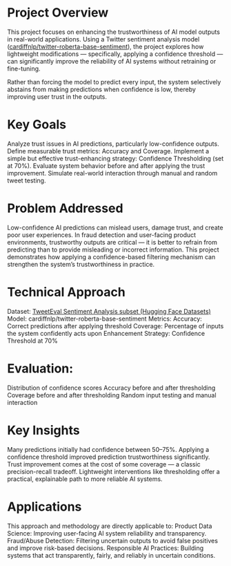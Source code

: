 # Project Overview
This project focuses on enhancing the trustworthiness of AI model outputs in real-world applications. Using a Twitter sentiment analysis model ([cardiffnlp/twitter-roberta-base-sentiment](https://huggingface.co/cardiffnlp/twitter-roberta-base-sentiment)), the project explores how lightweight modifications — specifically, applying a confidence threshold — can significantly improve the reliability of AI systems without retraining or fine-tuning.

Rather than forcing the model to predict every input, the system selectively abstains from making predictions when confidence is low, thereby improving user trust in the outputs.

# Key Goals
Analyze trust issues in AI predictions, particularly low-confidence outputs.
Define measurable trust metrics: Accuracy and Coverage.
Implement a simple but effective trust-enhancing strategy: Confidence Thresholding (set at 70%).
Evaluate system behavior before and after applying the trust improvement.
Simulate real-world interaction through manual and random tweet testing.

# Problem Addressed
Low-confidence AI predictions can mislead users, damage trust, and create poor user experiences. In fraud detection and user-facing product environments, trustworthy outputs are critical — it is better to refrain from predicting than to provide misleading or incorrect information. This project demonstrates how applying a confidence-based filtering mechanism can strengthen the system’s trustworthiness in practice.

# Technical Approach
Dataset: [TweetEval Sentiment Analysis subset (Hugging Face Datasets)](https://huggingface.co/datasets/cardiffnlp/tweet_eval)
Model: cardiffnlp/twitter-roberta-base-sentiment
Metrics:
Accuracy: Correct predictions after applying threshold
Coverage: Percentage of inputs the system confidently acts upon
Enhancement Strategy: Confidence Threshold at 70%

# Evaluation:
Distribution of confidence scores
Accuracy before and after thresholding
Coverage before and after thresholding
Random input testing and manual interaction

# Key Insights
Many predictions initially had confidence between 50–75%.
Applying a confidence threshold improved prediction trustworthiness significantly.
Trust improvement comes at the cost of some coverage — a classic precision-recall tradeoff.
Lightweight interventions like thresholding offer a practical, explainable path to more reliable AI systems.

# Applications
This approach and methodology are directly applicable to:
Product Data Science: Improving user-facing AI system reliability and transparency.
Fraud/Abuse Detection: Filtering uncertain outputs to avoid false positives and improve risk-based decisions.
Responsible AI Practices: Building systems that act transparently, fairly, and reliably in uncertain conditions.

